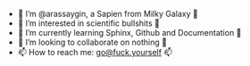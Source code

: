 - 🖕 I’m @arassaygin, a Sapien from Milky Galaxy             🖕
- 👀 I’m interested in scientific bullshits                  👀
- 👾 I’m currently learning Sphinx, Github and Documentation 👾
- 💩 I’m looking to collaborate on nothing                   💩
- 📫 How to reach me: go@fuck.yourself                       📫

<!---
arassaygin/arassaygin is a ✨ special ✨ repository because its `README.md` (this file) appears on your GitHub profile.
You can click the Preview link to take a look at your changes.
--->

